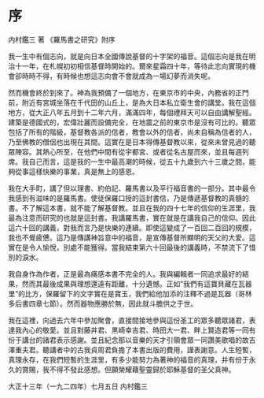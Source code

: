# 序

内村鑑三 著 《羅馬書之研究》附序

我一生中有個志向，就是向日本全國傳說基督的十字架的福音。這個志向是我在明治十一年，在札幌初初相信基督時開始的。爾來星霜四十年，等待此志向實現的機會卻時時不得，有時候也想這志向會不會就成為一場幻夢而消失呢。

然而機會終於到來了。神為我預備了一個地方，在東京市的中央，內務省的正門前，附近有宮城坐落在千代田的山丘上，是為大日本私立衛生會的講堂。我在這個地方，從大正八年五月到十二年六月，滿滿四年，每個禮拜天可以自由講解聖經。建築是德國式的，宏偉壯麗而設備完全，在地震之前的東京市是沒有可比的。聽眾包括了所有的階級，基督教各派的信者，教會以外的信者，尚未自稱為信者的人，乃至佛教的僧侶也出現在其間。這實在是日本得傳基督教以來，從來未曾見過的聽眾陣容。其熱心所至，在他們中間有從宇都宮、或者從名古屋而來，並且每週列席。我自己而言，這是我的一生中最高潮的時候，從五十九歲到六十三歲之間，能夠從事這樣快樂的事業，真是無上的感恩。

我在大手町，講了但以理書、約伯記、羅馬書以及平行福音書的一部分。其中最令我感到有滋味的是羅馬書。使徒保羅口授的這封書信，乃是傳遞基督教的真髓的書。不了解這本書，就不能了解基督教。並且在我的四十七年的信仰的生涯里，我最為注意而研究的也就是這封書。我講羅馬書，實在就是在講我自己的信仰。因此這六十回的講義，對我而言乃是快樂的連續。即使這變成了一百回二百回的規模，我也不覺疲憊。這乃是傳講神旨意中的福音，是宣傳基督所顯明的天父的大愛。這實在是令人愉悅，別處不能獲得。當我結束第六十回最後的講義時，不禁流下了惜別的淚水。

我自身作為作者，正是最為痛感本書不完全的人。我與編輯者一同追求最好的結果，然而其最後成果與理想還遠有距離，十分遺憾。正如“我們有這寶貝藏在瓦器里”的比方，保羅留下的文字實在是寶玉，我們給他加添的注釋不過是瓦器（哥林多后書四章七節）。然而器物應勝於無，因此就斗膽供之于世。

我在這裡，向過去六年中參加聚會，直接間接地參與這份圣工的眾多聽眾諸君，表達我內心的敬愛。並且對藤井君、黒崎幸吉君、時田大一君、畔上賢造君等一同有份于講台的諸君表示感謝。並且紀念那以音樂的天才引領會眾一同讚美歌唱的故吉澤重夫君。聽講者中的古我貞周君負擔了本書出版的費用，謹表謝意。人生短暫，真理永存，在我們短暫的生涯里，有多少能努力為著神的福音的真理，并有份于永久的賞賜，我不得不發此感想。但願榮耀藉聖靈歸於耶穌基督的圣父真神。

大正十三年（一九二四年）七月五日
内村鑑三
